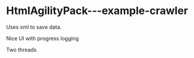 # HtmlAgilityPack---example-crawler 

Uses xml to save data.  

Nice UI with progress logging

Two threads

